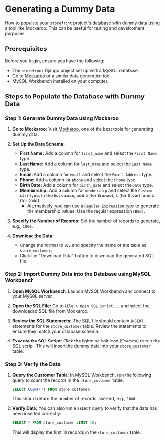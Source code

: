 # Generating a Dummy Data

How to populate your `storefront` project's database with dummy data using a tool like Mockaroo. This can be useful for testing and development purposes.

## Prerequisites

Before you begin, ensure you have the following:

- The `storefront` Django project set up with a MySQL database.
- Go to [Mockaroo](https://www.mockaroo.com/) or a similar data generation tool.
- MySQL Workbench installed on your computer.

## Steps to Populate the Database with Dummy Data

### Step 1: Generate Dummy Data using Mockaroo

1. **Go to Mockaroo:**
   Visit [Mockaroo](https://www.mockaroo.com/), one of the best tools for generating dummy data.

2. **Set Up the Data Schema:**
   - **First Name:** Add a column for `first_name` and select the `First Name` type.
   - **Last Name:** Add a column for `last_name` and select the `Last Name` type.
   - **Email:** Add a column for `email` and select the `Email Address` type.
   - **Phone:** Add a column for `phone` and select the `Phone` type.
   - **Birth Date:** Add a column for `birth_date` and select the `Date` type.
   - **Membership:** Add a column for `membership` and select the `Custom List` type. In the list values, add `B` (for Bronze), `S` (for Silver), and `G` (for Gold).
     - Alternatively, you can use a `Regular Expression` type to generate the membership values. Use the regular expression `[BSG]`.

3. **Specify the Number of Records:**
   Set the number of records to generate, e.g., `1000`.

4. **Download the Data:**
   - Change the format to `SQL` and specify the name of the table as `store_customer`.
   - Click the "Download Data" button to download the generated SQL file.

### Step 2: Import Dummy Data into the Database using MySQL Workbench

1. **Open MySQL Workbench:**
   Launch MySQL Workbench and connect to your MySQL server.

2. **Open the SQL File:**
   Go to `File > Open SQL Script...` and select the downloaded SQL file from Mockaroo.

3. **Review the SQL Statements:**
   The SQL file should contain `INSERT` statements for the `store_customer` table. Review the statements to ensure they match your database schema.

4. **Execute the SQL Script:**
   Click the lightning bolt icon (Execute) to run the SQL script. This will insert the dummy data into your `store_customer` table.

### Step 3: Verify the Data

1. **Query the Customer Table:**
   In MySQL Workbench, run the following query to count the records in the `store_customer` table:

   ```sql
   SELECT COUNT(*) FROM store_customer;
   ```

   This should return the number of records inserted, e.g., `1000`.

2. **Verify Data:**
   You can also run a `SELECT` query to verify that the data has been inserted correctly:

   ```sql
   SELECT * FROM store_customer LIMIT 10;
   ```

   This will display the first 10 records in the `store_customer` table.
